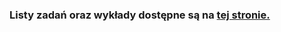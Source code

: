<h3>Listy zadań oraz wykłady dostępne są na <a href="https://github.com/mariuszgil/designing-and-implementing-php-apps-course">tej stronie.</a>


